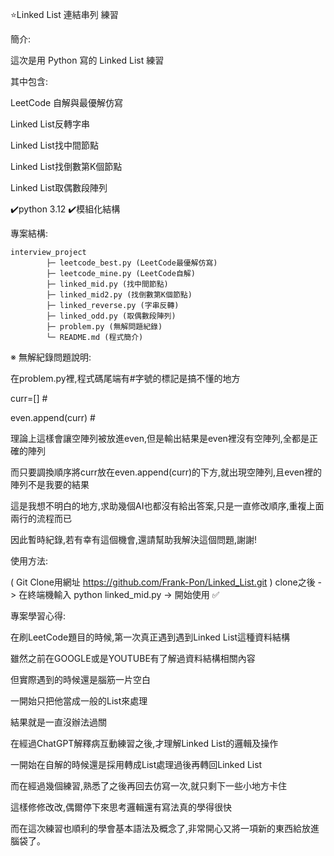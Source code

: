 ⭐Linked List 連結串列 練習

簡介:

這次是用 Python 寫的 Linked List 練習

其中包含:

LeetCode 自解與最優解仿寫

Linked List反轉字串

Linked List找中間節點

Linked List找倒數第K個節點

Linked List取偶數段陣列

✔️python 3.12 ✔️模組化結構

專案結構:
```
interview_project
        ├─ leetcode_best.py (LeetCode最優解仿寫)
        ├─ leetcode_mine.py (LeetCode自解)
        ├─ linked_mid.py (找中間節點)
        ├─ linked_mid2.py (找倒數第K個節點)
        ├─ linked_reverse.py (字串反轉)
        ├─ linked_odd.py (取偶數段陣列)
        ├─ problem.py (無解問題紀錄)
        └─ README.md (程式簡介)
```

※ 無解紀錄問題說明:

在problem.py裡,程式碼尾端有#字號的標記是搞不懂的地方

curr=[] #

even.append(curr) #

理論上這樣會讓空陣列被放進even,但是輸出結果是even裡沒有空陣列,全都是正確的陣列

而只要調換順序將curr放在even.append(curr)的下方,就出現空陣列,且even裡的陣列不是我要的結果

這是我想不明白的地方,求助幾個AI也都沒有給出答案,只是一直修改順序,重複上面兩行的流程而已

因此暫時紀錄,若有幸有這個機會,還請幫助我解決這個問題,謝謝!

使用方法:

( Git Clone用網址 https://github.com/Frank-Pon/Linked_List.git ) clone之後 ->  在終端機輸入 python linked_mid.py ->  開始使用 ✅

專案學習心得:

在刷LeetCode題目的時候,第一次真正遇到遇到Linked List這種資料結構

雖然之前在GOOGLE或是YOUTUBE有了解過資料結構相關內容

但實際遇到的時候還是腦筋一片空白

一開始只把他當成一般的List來處理

結果就是一直沒辦法過關

在經過ChatGPT解釋病互動練習之後,才理解Linked List的邏輯及操作

一開始在自解的時候還是採用轉成List處理過後再轉回Linked List

而在經過幾個練習,熟悉了之後再回去仿寫一次,就只剩下一些小地方卡住

這樣修修改改,偶爾停下來思考邏輯還有寫法真的學得很快

而在這次練習也順利的學會基本語法及概念了,非常開心又將一項新的東西給放進腦袋了。
